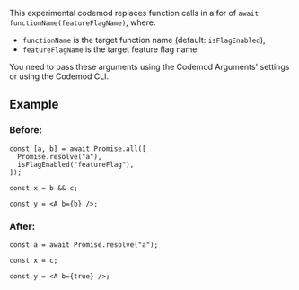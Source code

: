 This experimental codemod replaces function calls in a for of `await functionName(featureFlagName)`, where:

- `functionName` is the target function name (default: `isFlagEnabled`),
- `featureFlagName` is the target feature flag name.

You need to pass these arguments using the Codemod Arguments' settings or using the Codemod CLI.

## Example

### Before:

```tsx
const [a, b] = await Promise.all([
  Promise.resolve("a"),
  isFlagEnabled("featureFlag"),
]);

const x = b && c;

const y = <A b={b} />;
```

### After:

```tsx
const a = await Promise.resolve("a");

const x = c;

const y = <A b={true} />;
```
